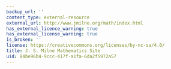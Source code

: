 ```yaml
---
backup_url: ''
content_type: external-resource
external_url: http://www.jmilne.org/math/index.html
has_external_licence_warning: true
has_external_license_warning: true
is_broken: ''
license: https://creativecommons.org/licenses/by-nc-sa/4.0/
title: J. S. Milne Mathematics Site
uid: 84be96b4-9ccc-417f-a1fa-6da2f5972a57
---
```


